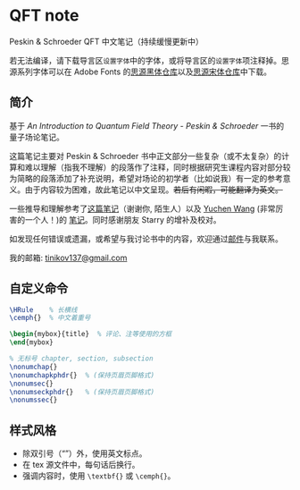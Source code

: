# QFT note

Peskin & Schroeder QFT 中文笔记（持续缓慢更新中）

若无法编译，请下载导言区`设置字体`中的字体，或将导言区的`设置字体`项注释掉。思源系列字体可以在 Adobe Fonts 的[思源黑体仓库][note:siyuanheiti]以及[思源宋体仓库][note:siyuansongti]中下载。

## 简介

基于 _An Introduction to Quantum Field Theory - Peskin & Schroeder_ 一书的量子场论笔记。

这篇笔记主要对 Peskin & Schroeder 书中正文部分一些复杂（或不太复杂）的计算和难以理解（指我不理解）的段落作了注释，同时根据研究生课程内容对部分较为简略的段落添加了补充说明，希望对场论的初学者（比如说我）有一定的参考意义。由于内容较为困难，故此笔记以中文呈现。<del>若后有闲暇，可能翻译为英文。</del>

一些推导和理解参考了[这篇笔记][note:peskinbysomeone]（谢谢你, 陌生人）以及 [Yuchen Wang][note:wycblog] (非常厉害的一个人！)的 [笔记][note:newqft]。同时感谢朋友 Starry 的增补及校对。

如发现任何错误或遗漏，或希望与我讨论书中的内容，欢迎通过[邮件](mailto:tinikov137@gmail.com)与我联系。

我的邮箱: tinikov137@gmail.com

## 自定义命令

```latex
\HRule    % 长横线
\cemph{}  % 中文着重号

\begin{mybox}{title}  % 评论、注等使用的方框
\end{mybox}

% 无标号 chapter, section, subsection
\nonumchap{}
\nonumchapkphdr{}  % (保持页眉页脚格式)
\nonumsec{}
\nonumseckphdr{}   % (保持页眉页脚格式)
\nonumssec{}
```

## 样式风格

- 除双引号（“”）外，使用英文标点。
- 在 tex 源文件中，每句话后换行。
- 强调内容时，使用 `\textbf{}` 或 `\cemph{}`。

[note:siyuanheiti]: https://github.com/adobe-fonts/source-han-sans
[note:siyuansongti]: https://github.com/adobe-fonts/source-han-serif
[note:peskinbysomeone]: http://gamebm.shoutwiki.com/wiki/Lecture_Notes_of_An_Introduction_to_Quantum_Field_Theory_by_M._Peskin_and_D._Schroeder
[note:newqft]: https://yuchenw.blog/qft-notes
[note:wycblog]: https://yuchenw.blog
